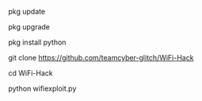 pkg update

pkg upgrade

pkg install python

git clone https://github.com/teamcyber-glitch/WiFi-Hack

cd WiFi-Hack

python wifiexploit.py
